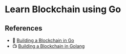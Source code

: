 # Learn Blockchain using Go


## References

* 📝 [Building a Blockchain in Go](https://dev.to/nheindev/series/11864)
* 📺 [Building a Blockchain in Golang](https://www.youtube.com/playlist?list=PLJbE2Yu2zumCe9cO3SIyragJ8pLmVv0z9)